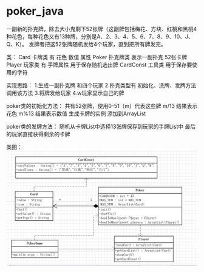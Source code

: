 # poker_java
一副新的扑克牌，除去大小鬼剩下52张牌（这副牌包括梅花、方块、红桃和黑桃4种花色，每种花色又有13种牌，分别是A、2、3、4、5、6、7、8、9、10、J、Q、K）。 发牌者把这52张牌随机发给4个玩家，直到把所有牌发完。

类：
  Card        卡牌类  有 花色 数值 属性
  Poker       扑克牌类 表示一副扑克 52张卡牌
  Player      玩家类  有 手牌属性 用于保存随机选出牌
  CardConst   工具类 用于保存要使用的字符

实现思路：
  1.生成一副扑克牌 和四个玩家
  2.扑克类型有 初始化、洗牌、发牌方法 调用该方法
  3.将牌发给玩家
  4.w玩家显示自己的牌
  
  
  poker类的初始化方法： 共有52张牌，使用0-51（m）代表这些牌
                        m/13 结果表示花色
                        m%13 结果表示数值
                        生成卡牌的实例 添加到ArrayList
                        
  poker类的发牌方法： 随机从卡牌List中选择13张牌保存到玩家的手牌List中
                      最后的玩家直接获得剩余的卡牌
	
类图：
	![Alt text](https://github.com/NoNameLi/poker_java/raw/master/picture/poker.PNG)
	